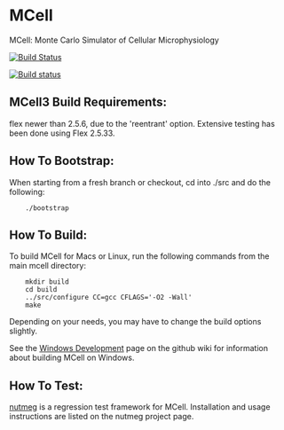 MCell
=====

MCell: Monte Carlo Simulator of Cellular Microphysiology

[![Build Status](https://travis-ci.org/mcellteam/mcell.svg?branch=master)](https://travis-ci.org/mcellteam/mcell)

[![Build status](https://ci.appveyor.com/api/projects/status/ss5q9shebqsll66m?svg=true)](https://ci.appveyor.com/project/jczech/mcell)

MCell3 Build Requirements:
--------------------------

flex newer than 2.5.6, due to the 'reentrant' option. Extensive testing has
been done using Flex 2.5.33.


How To Bootstrap:
-----------------

When starting from a fresh branch or checkout, cd into ./src and do the
following: 

        ./bootstrap


How To Build:
-------------

To build MCell for Macs or Linux, run the following commands from the main
mcell directory:

        mkdir build
        cd build
        ../src/configure CC=gcc CFLAGS='-O2 -Wall' 
        make

Depending on your needs, you may have to change the build options slightly.

See the [Windows
Development](https://github.com/mcellteam/mcell/wiki/Windows-Development) page
on the github wiki for information about building MCell on Windows.

How To Test:
------------

[nutmeg](https://github.com/haskelladdict/nutmeg) is a regression test
framework for MCell. Installation and usage instructions are listed on the
nutmeg project page.
